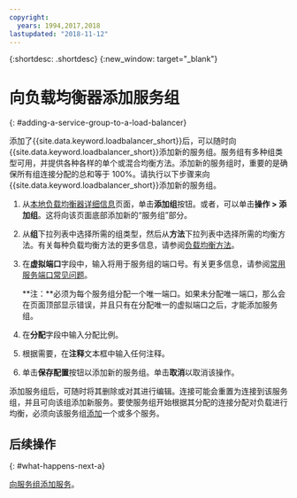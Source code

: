 ```yaml
---
copyright:
  years: 1994,2017,2018
lastupdated: "2018-11-12"
---
```


{:shortdesc: .shortdesc}
{:new_window: target="_blank"}

# 向负载均衡器添加服务组
{: #adding-a-service-group-to-a-load-balancer}

添加了{{site.data.keyword.loadbalancer_short}}后，可以随时向{{site.data.keyword.loadbalancer_short}}添加新的服务组。服务组有多种组类型可用，并提供各种各样的单个或混合均衡方法。添加新的服务组时，重要的是确保所有组连接分配的总和等于 100%。请执行以下步骤来向{{site.data.keyword.loadbalancer_short}}添加新的服务组。

1. 从[本地负载均衡器详细信息](/docs/infrastructure/local-load-balancer?topic=local-load-balancer-viewing-local-load-balancer-details)页面，单击**添加组**按钮。或者，可以单击**操作 > 添加组**。这将向该页面底部添加新的“服务组”部分。
2. 从**组**下拉列表中选择所需的组类型，然后从**方法**下拉列表中选择所需的均衡方法。有关每种负载均衡方法的更多信息，请参阅[负载均衡方法](/docs/infrastructure/local-load-balancer?topic=local-load-balancer-load-balancing-methods#load-balancing-methods)。
3. 在**虚拟端口**字段中，输入将用于服务组的端口号。有关更多信息，请参阅[常用服务端口常见问题](/docs/infrastructure/local-load-balancer?topic=local-load-balancer-faqs-for-local-load-balancer#what-services-can-be-load-balanced-)。

	**注：**必须为每个服务组分配一个唯一端口。如果未分配唯一端口，那么会在页面顶部显示错误，并且只有在分配唯一的虚拟端口之后，才能添加服务组。
4. 在**分配**字段中输入分配比例。
5. 根据需要，在**注释**文本框中输入任何注释。
6. 单击**保存配置**按钮以添加新的服务组。单击**取消**以取消该操作。

添加服务组后，可随时将其删除或对其进行编辑。连接可能会重置为连接到该服务组，并且可向该组添加新服务。要使服务组开始根据其分配的连接分配对负载进行均衡，必须向该服务组[添加](/docs/infrastructure/local-load-balancer?topic=local-load-balancer-adding-a-service-to-a-service-group)一个或多个服务。

## 后续操作
{: #what-happens-next-a}

[向服务组添加服务](/docs/infrastructure/local-load-balancer?topic=local-load-balancer-adding-a-service-to-a-service-group)。
